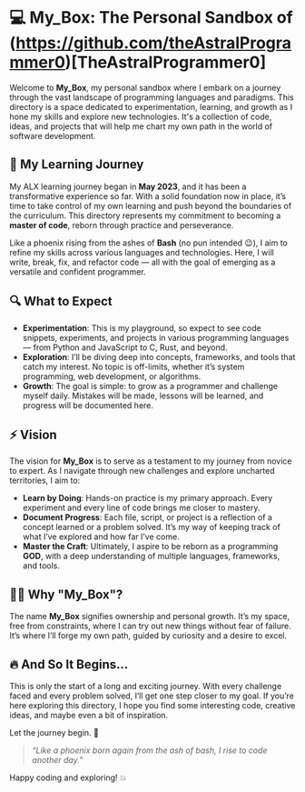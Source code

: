 # 💻 My_Box: The Personal Sandbox of (https://github.com/theAstralProgrammer0)[TheAstralProgrammer0]

Welcome to **My_Box**, my personal sandbox where I embark on a journey through
the vast landscape of programming languages and paradigms. This directory is a
space dedicated to experimentation, learning, and growth as I hone my skills
and explore new technologies. It's a collection of code, ideas, and projects
that will help me chart my own path in the world of software development.

## 🌱 My Learning Journey
My ALX learning journey began in **May 2023**, and it has been a transformative
experience so far. With a solid foundation now in place, it’s time to take
control of my own learning and push beyond the boundaries of the curriculum.
This directory represents my commitment to becoming a **master of code**,
     reborn through practice and perseverance.

Like a phoenix rising from the ashes of **Bash** (no pun intended 😉), I aim to
refine my skills across various languages and technologies. Here, I will write,
       break, fix, and refactor code — all with the goal of emerging as a
       versatile and confident programmer.

## 🔍 What to Expect
- **Experimentation**: This is my playground, so expect to see code snippets,
  experiments, and projects in various programming languages — from Python and
  JavaScript to C, Rust, and beyond.
- **Exploration**: I’ll be diving deep into concepts, frameworks, and tools
that catch my interest. No topic is off-limits, whether it’s system
programming, web development, or algorithms.
- **Growth**: The goal is simple: to grow as a programmer and challenge myself
daily. Mistakes will be made, lessons will be learned, and progress will be
documented here.

## ⚡ Vision
The vision for **My_Box** is to serve as a testament to my journey from novice
to expert. As I navigate through new challenges and explore uncharted
territories, I aim to:
- **Learn by Doing**: Hands-on practice is my primary approach. Every
experiment and every line of code brings me closer to mastery.
- **Document Progress**: Each file, script, or project is a reflection of a
concept learned or a problem solved. It’s my way of keeping track of what I’ve
explored and how far I’ve come.
- **Master the Craft**: Ultimately, I aspire to be reborn as a programming
**GOD**, with a deep understanding of multiple languages, frameworks, and
tools.

## 🧑‍💻 Why "My_Box"?
The name **My_Box** signifies ownership and personal growth. It’s my space,
    free from constraints, where I can try out new things without fear of
    failure. It’s where I’ll forge my own path, guided by curiosity and a
    desire to excel.

## 🔥 And So It Begins...
This is only the start of a long and exciting journey. With every challenge
faced and every problem solved, I’ll get one step closer to my goal. If you’re
here exploring this directory, I hope you find some interesting code, creative
ideas, and maybe even a bit of inspiration.

Let the journey begin. 🚀

> *“Like a phoenix born again from the ash of bash, I rise to code another
> day.”*

Happy coding and exploring! 💥

